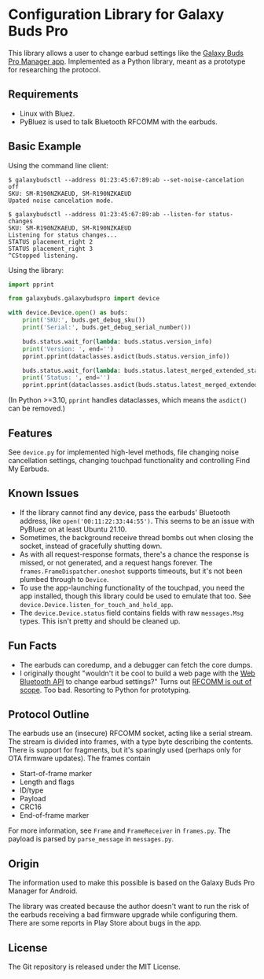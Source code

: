 # Configuration Library for Galaxy Buds Pro

This library allows a user to change earbud settings like the
[Galaxy Buds Pro Manager app](https://play.google.com/store/apps/details?id=com.samsung.accessory.atticmgr&hl=en&gl=US). Implemented
as a Python library, meant as a prototype for researching the
protocol.

## Requirements

* Linux with Bluez.
* PyBluez is used to talk Bluetooth RFCOMM with the earbuds.

## Basic Example

Using the command line client:

```console
$ galaxybudsctl --address 01:23:45:67:89:ab --set-noise-cancelation off
SKU: SM-R190NZKAEUD, SM-R190NZKAEUD
Upated noise cancelation mode.

$ galaxybudsctl --address 01:23:45:67:89:ab --listen-for status-changes
SKU: SM-R190NZKAEUD, SM-R190NZKAEUD
Listening for status changes...
STATUS placement_right 2
STATUS placement_right 3
^CStopped listening.
```

Using the library:

```python
import pprint

from galaxybuds.galaxybudspro import device

with device.Device.open() as buds:
    print('SKU:', buds.get_debug_sku())
    print('Serial:', buds.get_debug_serial_number())

    buds.status.wait_for(lambda: buds.status.version_info)
    print('Version: ', end='')
    pprint.pprint(dataclasses.asdict(buds.status.version_info))

    buds.status.wait_for(lambda: buds.status.latest_merged_extended_status)
    print('Status: ', end='')
    pprint.pprint(dataclasses.asdict(buds.status.latest_merged_extended_status))
```

(In Python >=3.10, `pprint` handles dataclasses, which means
the `asdict()` can be removed.)

## Features

See `device.py` for implemented high-level methods, file changing
noise cancellation settings, changing touchpad functionality and
controlling Find My Earbuds.

## Known Issues

* If the library cannot find any device, pass the earbuds' Bluetooth
  address, like `open('00:11:22:33:44:55')`. This seems to be an issue
  with PyBluez on at least Ubuntu 21.10.
* Sometimes, the background receive thread bombs out when closing the
  socket, instead of gracefully shutting down.
* As with all request-response formats, there's a chance the response
  is missed, or not generated, and a request hangs forever. The
  `frames.FrameDispatcher.oneshot` supports timeouts, but it's not
  been plumbed through to `Device`.
* To use the app-launching functionality of the touchpad, you need the
  app installed, though this library could be used to emulate that
  too. See `device.Device.listen_for_touch_and_hold_app`.
* The `device.Device.status` field contains fields with raw
  `messages.Msg` types. This isn't pretty and should be cleaned up.

## Fun Facts

* The earbuds can coredump, and a debugger can fetch the core dumps.
* I originally thought "wouldn't it be cool to build a web page with
  the
  [Web Bluetooth API](https://webbluetoothcg.github.io/web-bluetooth/)
  to change earbud settings?" Turns out
  [RFCOMM is out of scope](https://github.com/WebBluetoothCG/web-bluetooth/blob/main/charter.md#out-of-scope). Too
  bad. Resorting to Python for prototyping.

## Protocol Outline

The earbuds use an (insecure) RFCOMM socket, acting like a serial
stream. The stream is divided into frames, with a type byte describing
the contents. There is support for fragments, but it's sparingly used
(perhaps only for OTA firmware updates). The frames contain

* Start-of-frame marker
* Length and flags
* ID/type
* Payload
* CRC16
* End-of-frame marker

For more information, see `Frame` and `FrameReceiver` in
`frames.py`. The payload is parsed by `parse_message` in
`messages.py`.

## Origin

The information used to make this possible is based on the Galaxy Buds
Pro Manager for Android.

The library was created because the author doesn't want to run the
risk of the earbuds receiving a bad firmware upgrade while configuring
them. There are some reports in Play Store about bugs in the app.

## License

The Git repository is released under the MIT License.
